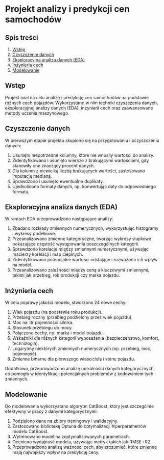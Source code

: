 # Projekt analizy i predykcji cen samochodów

## Spis treści
1. [Wstęp](#wstęp)
2. [Czyszczenie danych](#czyszczenie-danych)
3. [Eksploracyjna analiza danych (EDA)](#eksploracyjna-analiza-danych-eda)
4. [Inżynieria cech](#inżynieria-cech)
5. [Modelowanie](#modelowanie)

## Wstęp

Projekt miał na celu analizę i predykcję cen samochodów na podstawie różnych cech pojazdów. Wykorzystano w nim techniki czyszczenia danych, eksploracyjnej analizy danych (EDA), inżynierii cech oraz zaawansowane metody uczenia maszynowego.

## Czyszczenie danych

W pierwszym etapie projektu skupiono się na przygotowaniu i oczyszczeniu danych:

1. Usunięto niepotrzebne kolumny, które nie wnosiły wartości do analizy.
2. Zidentyfikowano i usunięto wiersze z brakującymi wartościami, gdy stanowiły one znaczący procent danych.
3. Dla kolumn z niewielką liczbą brakujących wartości, zastosowano imputację medianą.
4. Sprawdzono i usunięto ewentualne duplikaty.
5. Ujednolicono formaty danych, np. konwertując daty do odpowiedniego formatu.

## Eksploracyjna analiza danych (EDA)

W ramach EDA przeprowadzono następujące analizy:

1. Zbadano rozkłady zmiennych numerycznych, wykorzystując histogramy i wykresy pudełkowe.
2. Przeanalizowano zmienne kategoryczne, tworząc wykresy słupkowe pokazujące częstość występowania poszczególnych kategorii.
3. Sprawdzono korelacje między zmiennymi numerycznymi, używając macierzy korelacji i map cieplnych.
4. Zidentyfikowano potencjalne wartości odstające i rozważono ich wpływ na model.
5. Przeanalizowano zależności między ceną a kluczowymi zmiennymi, takimi jak przebieg, rok produkcji czy marka pojazdu.

## Inżynieria cech

W celu poprawy jakości modelu, stworzono 24 nowe cechy:

1. Wiek pojazdu (na podstawie roku produkcji).
2. Przebieg roczny (przebieg podzielony przez wiek pojazdu).
3. Moc na litr pojemności silnika.
4. Stosunek przebiegu do mocy.
5. Połączone cechy, np. marka i model pojazdu.
6. Wskaźniki dla różnych kategorii wyposażenia (bezpieczeństwo, komfort, technologia).
7. Logarytmy niektórych zmiennych numerycznych (np. przebieg, moc, pojemność).
8. Zmienne binarne dla pierwszego właściciela i stanu pojazdu.

Dodatkowo, przeprowadzono analizę unikalności danych kategorycznych, co pomogło w identyfikacji potencjalnych problemów z kodowaniem tych zmiennych.

## Modelowanie

Do modelowania wykorzystano algorytm CatBoost, który jest szczególnie efektywny w pracy z danymi kategorycznymi:

1. Podzielono dane na zbiory treningowy i walidacyjny.
2. Zastosowano bibliotekę Optuna do optymalizacji hiperparametrów modelu CatBoost.
3. Wytrenowano model na zoptymalizowanych parametrach.
4. Oceniono wydajność modelu, używając metryk takich jak RMSE i R2.
5. Przeprowadzono analizę ważności cech, aby zrozumieć, które zmienne mają największy wpływ na predykcję ceny.
